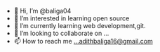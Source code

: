 - 👋 Hi, I’m @baliga04
- 👀 I’m interested in learning open source 
- 🌱 I’m currently learning web development,git.
- 💞️ I’m looking to collaborate on ...
- 📫 How to reach me ...adithbaliga16@gmail.com

<!---
baliga04/baliga04 is a ✨ special ✨ repository because its `README.md` (this file) appears on your GitHub profile.
You can click the Preview link to take a look at your changes.
--->
